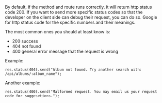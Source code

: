 By default, if the method and route runs correctly, it will return http status code 200. If you want to send more specific status codes so that the developer on the client side can debug their request, you can do so. Google for http status code for the specific numbers and their meanings.

The most common ones you should at least know is:
- 200 success
- 404 not found
- 400 general error message that the request is wrong


Example:
```
res.status(404).send("Album not found. Try another search with: /api/albums/:album_name");
```

Another example:
```
res.status(400).send("Malformed request. You may email us your request code for suggesetions.");
```